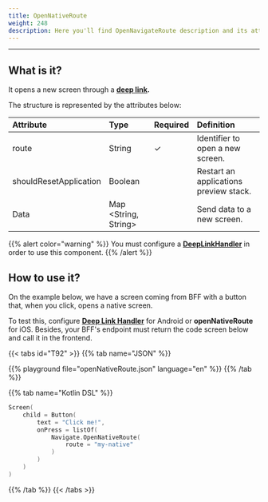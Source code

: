 ```yaml
---
title: OpenNativeRoute
weight: 248
description: Here you'll find OpenNavigateRoute description and its attributes.
---
```


---

## What is it?

It opens a new screen through a [**deep link**](/home/resources/customization/beagle-for-android/deep-link-handler)**.​**

The structure is represented by the attributes below:

| **Attribute**          | **Type**                   | Required | **Definition**                         |
| :--------------------- | :------------------------- | :------- | :------------------------------------- |
| route                  | String                     | ✓        | Identifier to open a new screen.       |
| shouldResetApplication | Boolean                    |          | Restart an applications preview stack. |
| Data                   | Map &lt;String, String&gt; |          | Send data to a new screen.             |

{{% alert color="warning" %}}
You must configure a [**DeepLinkHandler**](/home/resources/customization/beagle-for-android/deep-link-handler) in order to use this component.
{{% /alert %}}

## How to use it?

On the example below, we have a screen coming from BFF with a button that, when you click, opens a native screen.

To test this, configure [**Deep Link Handler**](/home/resources/customization/beagle-for-android/deep-link-handler) for Android or **openNativeRoute** for iOS. Besides, your BFF's endpoint must return the code screen below and call it in the frontend.

{{< tabs id="T92" >}}
{{% tab name="JSON" %}}

<!-- json-playground:openNativeRoute.json
{
  "_beagleComponent_" : "beagle:screenComponent",
  "child" : {
    "_beagleComponent_" : "beagle:button",
    "text" : "Click me!",
    "onPress" : [ {
      "_beagleAction_" : "beagle:openNativeRoute",
      "route" : "my-native",
      "shouldResetApplication" : false
    } ]
  }
}
-->

{{% playground file="openNativeRoute.json" language="en" %}}
{{% /tab %}}

{{% tab name="Kotlin DSL" %}}

```kotlin
Screen(
    child = Button(
        text = "Click me!",
        onPress = listOf(
            Navigate.OpenNativeRoute(
                route = "my-native"
            )
        )
    )
)
```

{{% /tab %}}
{{< /tabs >}}
